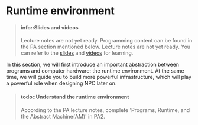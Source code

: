 <!-- # D3 运行时环境 -->
# Runtime environment

<!-- > #### info::课件和视频
> 讲义内容未就绪, 编程内容见下文提到的PA部分,
> 讲义内容未就绪, 可以先参考[课件][slide]和[视频][video]进行学习. -->
> #### info::Slides and videos
> Lecture notes are not yet ready. Programming content can be found in the PA section mentioned below.
> Lecture notes are not yet ready. You can refer to the [slides][slide] and [videos][video] for learning.

[slide]: https://ysyx.oscc.cc/slides/2306/11.html#/
[video]: https://www.bilibili.com/video/BV1Vu4y1s73Y

<!-- 在这一小节中, 我们将会先带大家了解程序和计算机硬件之间的一层重要的抽象: 运行时环境.
同时我们也会引导大家搭建更强大的基础设施, 它们将会在后续设计NPC的时候发挥强大的作用. -->
In this section, we will first introduce an important abstraction between programs and computer hardware: the runtime environment.
At the same time, we will guide you to build more powerful infrastructure, which will play a powerful role when designing NPC later on.

<!-- > #### todo::理解运行时环境
> 根据PA讲义, 完成PA2中的"程序, 运行时环境与AM". -->
> #### todo::Understand the runtime environment
> According to the PA lecture notes, complete 'Programs, Runtime, and the Abstract Machine(AM)' in PA2.
